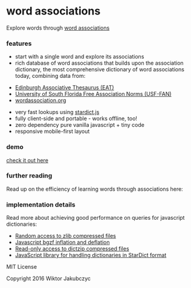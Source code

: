 # word associations
Explore words through [word associations](http://monolithpl.github.io/word.associations/)

### features
- start with a single word and explore its associations
- rich database of word associations that builds upon the association dictionary, the most comprehensive dictionary of word associations today, combining data from:
 * [Edinburgh Associative Thesaurus (EAT)](http://www.eat.rl.ac.uk/)
 * [University of South Florida Free Association Norms (USF-FAN)](http://w3.usf.edu/FreeAssociation/)
 * [wordassociation.org](http://www.wordassociation.org/about/)
- very fast lookups using [stardict.js](https://github.com/tuxor1337/stardict.js)
- fully client-side and portable - works offline, too!
- zero dependency pure vanilla javascript + tiny code
- responsive mobile-first layout

### demo
[check it out here](http://monolithpl.github.io/word.associations/)

### further reading
Read up on the efficiency of learning words through associations here:

### implementation details
Read more about achieving good performance on queries for javascript dictionaries:
- [Random access to zlib compressed files](http://lh3.github.io/2014/07/05/random-access-to-zlib-compressed-files/)
- [Javascript bgzf inflation and deflation](https://github.com/jsa-aerial/jsbgzf)
- [Read-only access to dictzip compressed files](https://github.com/tuxor1337/dictzip.js)
- [JavaScript library for handling dictionaries in StarDict format](https://github.com/tuxor1337/stardict.js)

MIT License

Copyright 2016 Wiktor Jakubczyc
